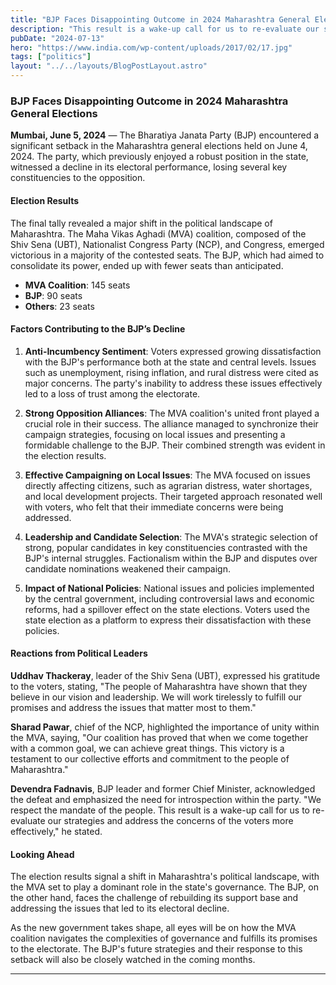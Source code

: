 ```yaml
---
title: "BJP Faces Disappointing Outcome in 2024 Maharashtra General Elections"
description: "This result is a wake-up call for us to re-evaluate our strategies and address the concerns of the voters more effectively"
pubDate: "2024-07-13"
hero: "https://www.india.com/wp-content/uploads/2017/02/17.jpg"
tags: ["politics"]
layout: "../../layouts/BlogPostLayout.astro"
---
```


### BJP Faces Disappointing Outcome in 2024 Maharashtra General Elections

**Mumbai, June 5, 2024** — The Bharatiya Janata Party (BJP) encountered a significant setback in the Maharashtra general elections held on June 4, 2024. The party, which previously enjoyed a robust position in the state, witnessed a decline in its electoral performance, losing several key constituencies to the opposition.

#### Election Results

The final tally revealed a major shift in the political landscape of Maharashtra. The Maha Vikas Aghadi (MVA) coalition, composed of the Shiv Sena (UBT), Nationalist Congress Party (NCP), and Congress, emerged victorious in a majority of the contested seats. The BJP, which had aimed to consolidate its power, ended up with fewer seats than anticipated.

- **MVA Coalition**: 145 seats
- **BJP**: 90 seats
- **Others**: 23 seats

#### Factors Contributing to the BJP’s Decline

1. **Anti-Incumbency Sentiment**: Voters expressed growing dissatisfaction with the BJP's performance both at the state and central levels. Issues such as unemployment, rising inflation, and rural distress were cited as major concerns. The party's inability to address these issues effectively led to a loss of trust among the electorate.

2. **Strong Opposition Alliances**: The MVA coalition's united front played a crucial role in their success. The alliance managed to synchronize their campaign strategies, focusing on local issues and presenting a formidable challenge to the BJP. Their combined strength was evident in the election results.

3. **Effective Campaigning on Local Issues**: The MVA focused on issues directly affecting citizens, such as agrarian distress, water shortages, and local development projects. Their targeted approach resonated well with voters, who felt that their immediate concerns were being addressed.

4. **Leadership and Candidate Selection**: The MVA's strategic selection of strong, popular candidates in key constituencies contrasted with the BJP's internal struggles. Factionalism within the BJP and disputes over candidate nominations weakened their campaign.

5. **Impact of National Policies**: National issues and policies implemented by the central government, including controversial laws and economic reforms, had a spillover effect on the state elections. Voters used the state election as a platform to express their dissatisfaction with these policies.

#### Reactions from Political Leaders

**Uddhav Thackeray**, leader of the Shiv Sena (UBT), expressed his gratitude to the voters, stating, "The people of Maharashtra have shown that they believe in our vision and leadership. We will work tirelessly to fulfill our promises and address the issues that matter most to them."

**Sharad Pawar**, chief of the NCP, highlighted the importance of unity within the MVA, saying, "Our coalition has proved that when we come together with a common goal, we can achieve great things. This victory is a testament to our collective efforts and commitment to the people of Maharashtra."

**Devendra Fadnavis**, BJP leader and former Chief Minister, acknowledged the defeat and emphasized the need for introspection within the party. "We respect the mandate of the people. This result is a wake-up call for us to re-evaluate our strategies and address the concerns of the voters more effectively," he stated.

#### Looking Ahead

The election results signal a shift in Maharashtra's political landscape, with the MVA set to play a dominant role in the state's governance. The BJP, on the other hand, faces the challenge of rebuilding its support base and addressing the issues that led to its electoral decline.

As the new government takes shape, all eyes will be on how the MVA coalition navigates the complexities of governance and fulfills its promises to the electorate. The BJP's future strategies and their response to this setback will also be closely watched in the coming months.


---